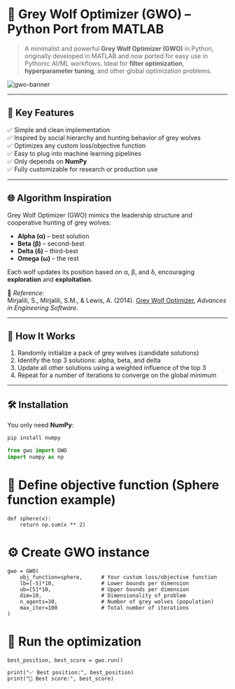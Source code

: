 # 🐺 Grey Wolf Optimizer (GWO) – Python Port from MATLAB

> A minimalist and powerful **Grey Wolf Optimizer (GWO)** in Python, originally developed in MATLAB and now ported for easy use in Pythonic AI/ML workflows. Ideal for **filter optimization**, **hyperparameter tuning**, and other global optimization problems.

![gwo-banner](https://ch.mathworks.com/matlabcentral/mlc-downloads/downloads/submissions/44974/versions/9/screenshot.jpg)

---

## 📌 Key Features

✅ Simple and clean implementation  
✅ Inspired by social hierarchy and hunting behavior of grey wolves  
✅ Optimizes any custom loss/objective function  
✅ Easy to plug into machine learning pipelines  
✅ Only depends on **NumPy**  
✅ Fully customizable for research or production use

---

## 🌐 Algorithm Inspiration

Grey Wolf Optimizer (GWO) mimics the leadership structure and cooperative hunting of grey wolves:
- **Alpha (α)** – best solution
- **Beta (β)** – second-best
- **Delta (δ)** – third-best
- **Omega (ω)** – the rest

Each wolf updates its position based on α, β, and δ, encouraging **exploration** and **exploitation**.

📖 *Reference*:  
Mirjalili, S., Mirjalili, S.M., & Lewis, A. (2014). [Grey Wolf Optimizer](https://doi.org/10.1016/j.advengsoft.2013.12.007), *Advances in Engineering Software*.

---

## 🧠 How It Works

1. Randomly initialize a pack of grey wolves (candidate solutions)
2. Identify the top 3 solutions: alpha, beta, and delta
3. Update all other solutions using a weighted influence of the top 3
4. Repeat for a number of iterations to converge on the global minimum

---

## 🛠️ Installation

You only need **NumPy**:

```bash
pip install numpy
```
```python
from gwo import GWO
import numpy as np
```
# 🎯 Define objective function (Sphere function example)
```
def sphere(x):
    return np.sum(x ** 2)
```
# ⚙️ Create GWO instance
```
gwo = GWO(
    obj_function=sphere,      # Your custom loss/objective function
    lb=[-5]*10,               # Lower bounds per dimension
    ub=[5]*10,                # Upper bounds per dimension
    dim=10,                   # Dimensionality of problem
    n_agents=30,              # Number of grey wolves (population)
    max_iter=100              # Total number of iterations
)
```
# 🐺 Run the optimization
```
best_position, best_score = gwo.run()

print("✅ Best position:", best_position)
print("🎯 Best score:", best_score)
